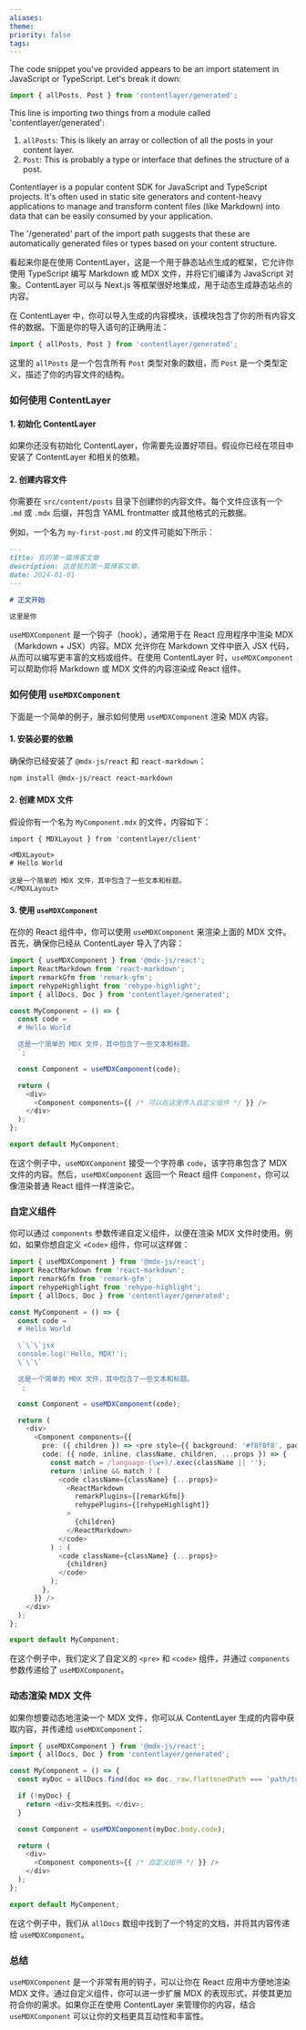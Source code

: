 ```yaml
---
aliases: 
theme: 
priority: false
tags:
---
```

The code snippet you've provided appears to be an import statement in JavaScript or TypeScript. Let's break it down:



```javascript
import { allPosts, Post } from 'contentlayer/generated';
```

This line is importing two things from a module called 'contentlayer/generated':

1. `allPosts`: This is likely an array or collection of all the posts in your content layer.
2. `Post`: This is probably a type or interface that defines the structure of a post.

Contentlayer is a popular content SDK for JavaScript and TypeScript projects. It's often used in static site generators and content-heavy applications to manage and transform content files (like Markdown) into data that can be easily consumed by your application.

The '/generated' part of the import path suggests that these are automatically generated files or types based on your content structure.


看起来你是在使用 ContentLayer，这是一个用于静态站点生成的框架，它允许你使用 TypeScript 编写 Markdown 或 MDX 文件，并将它们编译为 JavaScript 对象。ContentLayer 可以与 Next.js 等框架很好地集成，用于动态生成静态站点的内容。

在 ContentLayer 中，你可以导入生成的内容模块，该模块包含了你的所有内容文件的数据。下面是你的导入语句的正确用法：

```typescript
import { allPosts, Post } from 'contentlayer/generated';
```

这里的 `allPosts` 是一个包含所有 `Post` 类型对象的数组，而 `Post` 是一个类型定义，描述了你的内容文件的结构。

### 如何使用 ContentLayer

#### 1. 初始化 ContentLayer

如果你还没有初始化 ContentLayer，你需要先设置好项目。假设你已经在项目中安装了 ContentLayer 和相关的依赖。

#### 2. 创建内容文件

你需要在 `src/content/posts` 目录下创建你的内容文件。每个文件应该有一个 `.md` 或 `.mdx` 后缀，并包含 YAML frontmatter 或其他格式的元数据。

例如，一个名为 `my-first-post.md` 的文件可能如下所示：

```markdown
---
title: 我的第一篇博客文章
description: 这是我的第一篇博客文章。
date: 2024-01-01
---

# 正文开始

这里是你
```

`useMDXComponent` 是一个钩子（hook），通常用于在 React 应用程序中渲染 MDX（Markdown + JSX）内容。MDX 允许你在 Markdown 文件中嵌入 JSX 代码，从而可以编写更丰富的文档或组件。在使用 ContentLayer 时，`useMDXComponent` 可以帮助你将 Markdown 或 MDX 文件的内容渲染成 React 组件。

### 如何使用 `useMDXComponent`

下面是一个简单的例子，展示如何使用 `useMDXComponent` 渲染 MDX 内容。

#### 1. 安装必要的依赖

确保你已经安装了 `@mdx-js/react` 和 `react-markdown`：

```sh
npm install @mdx-js/react react-markdown
```

#### 2. 创建 MDX 文件

假设你有一个名为 `MyComponent.mdx` 的文件，内容如下：

```mdx
import { MDXLayout } from 'contentlayer/client'

<MDXLayout>
# Hello World

这是一个简单的 MDX 文件，其中包含了一些文本和标题。
</MDXLayout>
```

#### 3. 使用 `useMDXComponent`

在你的 React 组件中，你可以使用 `useMDXComponent` 来渲染上面的 MDX 文件。首先，确保你已经从 ContentLayer 导入了内容：

```typescript
import { useMDXComponent } from '@mdx-js/react';
import ReactMarkdown from 'react-markdown';
import remarkGfm from 'remark-gfm';
import rehypeHighlight from 'rehype-highlight';
import { allDocs, Doc } from 'contentlayer/generated';

const MyComponent = () => {
  const code = `
  # Hello World

  这是一个简单的 MDX 文件，其中包含了一些文本和标题。
  `;

  const Component = useMDXComponent(code);

  return (
    <div>
      <Component components={{ /* 可以在这里传入自定义组件 */ }} />
    </div>
  );
};

export default MyComponent;
```

在这个例子中，`useMDXComponent` 接受一个字符串 `code`，该字符串包含了 MDX 文件的内容。然后，`useMDXComponent` 返回一个 React 组件 `Component`，你可以像渲染普通 React 组件一样渲染它。

### 自定义组件

你可以通过 `components` 参数传递自定义组件，以便在渲染 MDX 文件时使用。例如，如果你想自定义 `<Code>` 组件，你可以这样做：

```typescript
import { useMDXComponent } from '@mdx-js/react';
import ReactMarkdown from 'react-markdown';
import remarkGfm from 'remark-gfm';
import rehypeHighlight from 'rehype-highlight';
import { allDocs, Doc } from 'contentlayer/generated';

const MyComponent = () => {
  const code = `
  # Hello World

  \`\`\`jsx
  console.log('Hello, MDX!');
  \`\`\`

  这是一个简单的 MDX 文件，其中包含了一些文本和标题。
  `;

  const Component = useMDXComponent(code);

  return (
    <div>
      <Component components={{
        pre: ({ children }) => <pre style={{ background: '#f8f8f8', padding: '1em' }}>{children}</pre>,
        code: ({ node, inline, className, children, ...props }) => {
          const match = /language-(\w+)/.exec(className || '');
          return !inline && match ? (
            <code className={className} {...props}>
              <ReactMarkdown
                remarkPlugins={[remarkGfm]}
                rehypePlugins={[rehypeHighlight]}
              >
                {children}
              </ReactMarkdown>
            </code>
          ) : (
            <code className={className} {...props}>
              {children}
            </code>
          );
        },
      }} />
    </div>
  );
};

export default MyComponent;
```

在这个例子中，我们定义了自定义的 `<pre>` 和 `<code>` 组件，并通过 `components` 参数传递给了 `useMDXComponent`。

### 动态渲染 MDX 文件

如果你想要动态地渲染一个 MDX 文件，你可以从 ContentLayer 生成的内容中获取内容，并传递给 `useMDXComponent`：

```typescript
import { useMDXComponent } from '@mdx-js/react';
import { allDocs, Doc } from 'contentlayer/generated';

const MyComponent = () => {
  const myDoc = allDocs.find(doc => doc._raw.flattenedPath === 'path/to/myDoc');

  if (!myDoc) {
    return <div>文档未找到。</div>;
  }

  const Component = useMDXComponent(myDoc.body.code);

  return (
    <div>
      <Component components={{ /* 自定义组件 */ }} />
    </div>
  );
};

export default MyComponent;
```

在这个例子中，我们从 `allDocs` 数组中找到了一个特定的文档，并将其内容传递给 `useMDXComponent`。

### 总结

`useMDXComponent` 是一个非常有用的钩子，可以让你在 React 应用中方便地渲染 MDX 文件。通过自定义组件，你可以进一步扩展 MDX 的表现形式，并使其更加符合你的需求。如果你正在使用 ContentLayer 来管理你的内容，结合 `useMDXComponent` 可以让你的文档更具互动性和丰富性。